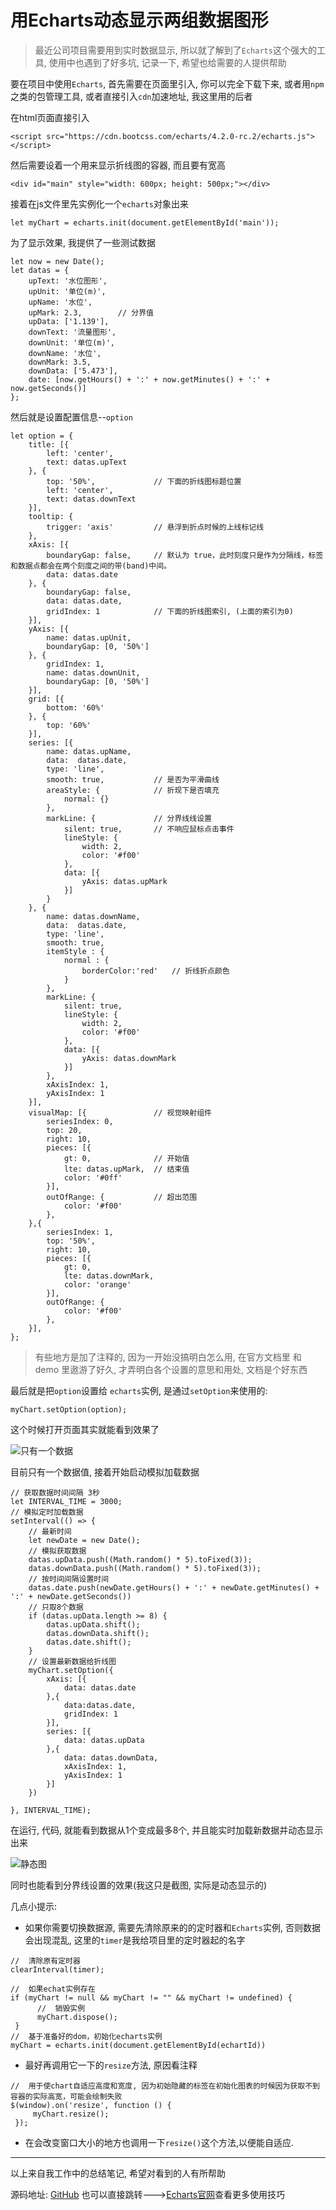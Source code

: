 # 用Echarts动态显示两组数据图形

> 最近公司项目需要用到实时数据显示, 所以就了解到了`Echarts`这个强大的工具, 使用中也遇到了好多坑, 记录一下, 希望也给需要的人提供帮助

要在项目中使用`Echarts`, 首先需要在页面里引入, 你可以完全下载下来, 或者用`npm`之类的包管理工具, 或者直接引入`cdn`加速地址, 我这里用的后者

在html页面直接引入 

```
<script src="https://cdn.bootcss.com/echarts/4.2.0-rc.2/echarts.js"></script>
```

然后需要设着一个用来显示折线图的容器, 而且要有宽高

```
<div id="main" style="width: 600px; height: 500px;"></div>   
```

接着在js文件里先实例化一个`echarts`对象出来

```
let myChart = echarts.init(document.getElementById('main'));
```

为了显示效果, 我提供了一些测试数据

```
let now = new Date();
let datas = {
    upText: '水位图形',
    upUnit: '单位(m)',
    upName: '水位',
	upMark: 2.3,		// 分界值
    upData: ['1.139'],
    downText: '流量图形',
    downUnit: '单位(m)',
    downName: '水位',
	downMark: 3.5,
    downData: ['5.473'],
    date: [now.getHours() + ':' + now.getMinutes() + ':' + now.getSeconds()]
};

```

然后就是设置配置信息--`option`


```
let option = {
	title: [{
		left: 'center',
		text: datas.upText
	}, {
		top: '50%',				// 下面的折线图标题位置
		left: 'center',
		text: datas.downText
	}],
	tooltip: {
		trigger: 'axis'			// 悬浮到折点时候的上线标记线
	},
	xAxis: [{
		boundaryGap: false,		// 默认为 true，此时刻度只是作为分隔线，标签和数据点都会在两个刻度之间的带(band)中间。
		data: datas.date
	}, {
		boundaryGap: false,
		data: datas.date,
		gridIndex: 1			// 下面的折线图索引, (上面的索引为0)
	}],
	yAxis: [{
		name: datas.upUnit,
		boundaryGap: [0, '50%']
	}, {
		gridIndex: 1,
		name: datas.downUnit,
		boundaryGap: [0, '50%']
	}],
	grid: [{
		bottom: '60%'
	}, {
		top: '60%'
	}],
	series: [{
		name: datas.upName,
		data:  datas.date,
		type: 'line',
		smooth: true,			// 是否为平滑曲线
		areaStyle: {			// 折现下是否填充
			normal: {}
        },  
		markLine: {				// 分界线线设置
			silent: true,		// 不响应鼠标点击事件
			lineStyle: {
				width: 2,
				color: '#f00'
			},
			data: [{
				yAxis: datas.upMark
			}]
		}
	}, {
		name: datas.downName,
		data:  datas.date,
		type: 'line',
		smooth: true,
        itemStyle : {  
            normal : {  
                borderColor:'red'	// 折线折点颜色
            }  
        },
		markLine: {
			silent: true,
			lineStyle: {
				width: 2,
				color: '#f00'
			},
			data: [{
				yAxis: datas.downMark
			}]
		},
		xAxisIndex: 1,
		yAxisIndex: 1
	}],
	visualMap: [{				// 视觉映射组件
		seriesIndex: 0,
		top: 20,
		right: 10,
		pieces: [{
			gt: 0,				// 开始值
			lte: datas.upMark,	// 结束值
			color: '#0ff'
		}],
		outOfRange: {			// 超出范围
			color: '#f00'
		},
	},{
		seriesIndex: 1,
		top: '50%',
		right: 10,
		pieces: [{
			gt: 0,
			lte: datas.downMark,
			color: 'orange'
		}],
		outOfRange: {
			color: '#f00'
		},
	}], 
};
```


> 有些地方是加了注释的, 因为一开始没搞明白怎么用, 在官方文档里 和 demo 里遨游了好久, 才弄明白各个设置的意思和用处, 文档是个好东西

最后就是把`option`设置给 `echarts`实例, 是通过`setOption`来使用的:

```
myChart.setOption(option);
```

这个时候打开页面其实就能看到效果了

![只有一个数据](http://imgs.webxiaofan.com/15476380595216.jpg)


目前只有一个数据值, 接着开始启动模拟加载数据

```
// 获取数据时间间隔 3秒
let INTERVAL_TIME = 3000;
// 模拟定时加载数据
setInterval(() => {
	// 最新时间
    let newDate = new Date();
	// 模拟获取数据
    datas.upData.push((Math.random() * 5).toFixed(3));
	datas.downData.push((Math.random() * 5).toFixed(3));
	// 按时间间隔设置时间
    datas.date.push(newDate.getHours() + ':' + newDate.getMinutes() + ':' + newDate.getSeconds())
	// 只取8个数据
    if (datas.upData.length >= 8) {
        datas.upData.shift();
        datas.downData.shift();
        datas.date.shift();
    }
	// 设置最新数据给折线图
    myChart.setOption({
        xAxis: [{
            data: datas.date
        },{
            data:datas.date,
            gridIndex: 1
        }],
        series: [{
            data: datas.upData
        },{
            data: datas.downData,
            xAxisIndex: 1,
            yAxisIndex: 1
        }]
    })

}, INTERVAL_TIME);
```

在运行, 代码, 就能看到数据从1个变成最多8个, 并且能实时加载新数据并动态显示出来


![静态图](http://imgs.webxiaofan.com/15476381042709.jpg)

同时也能看到分界线设置的效果(我这只是截图, 实际是动态显示的)

几点小提示: 

-   如果你需要切换数据源, 需要先清除原来的的定时器和`Echarts`实例, 否则数据会出现混乱, 这里的`timer`是我给项目里的定时器起的名字

```
//  清除原有定时器
clearInterval(timer);

//  如果echat实例存在
if (myChart != null && myChart != "" && myChart != undefined) {
      //  销毁实例
      myChart.dispose();
 }
//  基于准备好的dom，初始化echarts实例
myChart = echarts.init(document.getElementById(echartId))
```
- 最好再调用它一下的`resize`方法, 原因看注释

```
//  用于使chart自适应高度和宽度, 因为初始隐藏的标签在初始化图表的时候因为获取不到容器的实际高宽，可能会绘制失败
$(window).on('resize', function () {
     myChart.resize();
 });
```

- 在会改变窗口大小的地方也调用一下`resize()`这个方法,以便能自适应.

-----
以上来自我工作中的总结笔记, 希望对看到的人有所帮助

源码地址: [GitHub](https://github.com/dvxiaofan/EchartsDemo)
也可以直接跳转--->[Echarts官网](https://www.echartsjs.com/index.html)查看更多使用技巧










